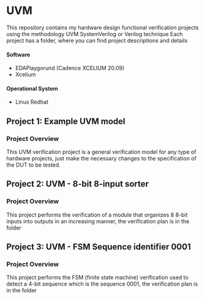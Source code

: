 # UVM

This repository contains my hardware design functional verification projects using the methodology UVM SystemVerilog or Verilog technique
Each project has a folder, where you can find project descriptions and details

#### Software
* EDAPlaygorund (Cadence XCELIUM 20.09)
* Xcelium 

#### Operational System
* Linux Redhat

## Project 1: Example UVM model

### Project Overview
This UVM verification project is a general verification model for any type of hardware projects, just make the necessary changes to the specification of the DUT to be tested.

## Project 2: UVM - 8-bit 8-input sorter 

### Project Overview
This project performs the verification of a module that organizes 8 8-bit inputs into outputs in an increasing manner, the verification plan is in the folder

## Project 3: UVM - FSM Sequence identifier 0001

### Project Overview
This project performs the FSM (finite state machine) verification used to detect a 4-bit sequence which is the sequence 0001, the verification plan is in the folder
